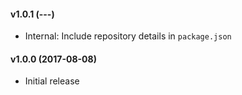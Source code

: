 #### v1.0.1 (---)

- Internal: Include repository details in `package.json`

#### v1.0.0 (2017-08-08)

- Initial release
